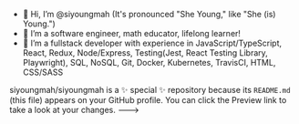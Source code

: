 - 👋 Hi, I’m @siyoungmah (It's pronounced "She Young," like "She (is) Young.")
- 👀 I’m a software engineer, math educator, lifelong learner!
- 🌱 I’m a fullstack developer with experience in JavaScript/TypeScript, React, Redux, Node/Express, Testing(Jest, React Testing Library, Playwright), SQL, NoSQL, Git, Docker, Kubernetes, TravisCI, HTML, CSS/SASS


siyoungmah/siyoungmah is a ✨ special ✨ repository because its `README.md` (this file) appears on your GitHub profile.
You can click the Preview link to take a look at your changes.
--->
